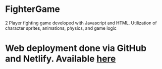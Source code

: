 ﻿# FighterGame

 2 Player fighting game developed with Javascript and HTML. Utilization of character sprites, animations, physics, and game logic

# Web deployment done via GitHub and Netlify. Available [here](https://eastonarcher-fightergame.netlify.app/)
